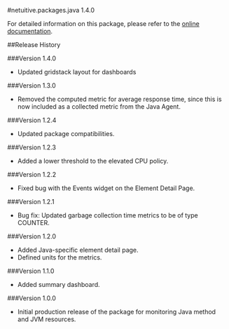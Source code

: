 #netuitive.packages.java 1.4.0

For detailed information on this package, please refer to the [online documentation](https://help.netuitive.com/Content/Integrations/java.htm).

##Release History

###Version 1.4.0

* Updated gridstack layout for dashboards

###Version 1.3.0

* Removed the computed metric for average response time, since this is now included as a collected metric from the Java Agent.

###Version 1.2.4

* Updated package compatibilities.

###Version 1.2.3

* Added a lower threshold to the elevated CPU policy.

###Version 1.2.2

* Fixed bug with the Events widget on the Element Detail Page.

###Version 1.2.1

* Bug fix: Updated garbage collection time metrics to be of type COUNTER.

###Version 1.2.0

* Added Java-specific element detail page.
* Defined units for the metrics.

###Version 1.1.0

* Added summary dashboard.

###Version 1.0.0

* Initial production release of the package for monitoring Java method and JVM resources.

